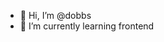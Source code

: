 - 👋 Hi, I’m @dobbs
- 🌱 I’m currently learning frontend


<!---
dobbs13/dobbs13 is a ✨ special ✨ repository because its `README.md` (this file) appears on your GitHub profile.
You can click the Preview link to take a look at your changes.
--->
